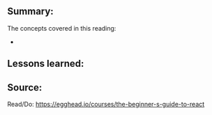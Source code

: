 ## Summary:
The concepts covered in this reading: 

* 

## Lessons learned:


## Source:
Read/Do: https://egghead.io/courses/the-beginner-s-guide-to-react